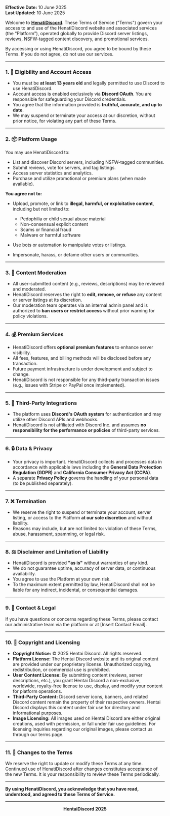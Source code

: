 <!-- ## 📜 Terms of Service -->

**Effective Date:** 10 June 2025<br>
**Last Updated:** 10 June 2025

Welcome to [**HenatiDiscord**](https://hentaidiscord.com/). These Terms of Service ("Terms") govern your access to and use of the HenatiDiscord website and associated services (the “Platform”), operated globally to provide Discord server listings, reviews, NSFW-tagged content discovery, and promotional services.

By accessing or using HenatiDiscord, you agree to be bound by these Terms. If you do not agree, do not use our services.

---

### 1. 🔐 Eligibility and Account Access

* You must be **at least 13 years old** and legally permitted to use Discord to use HenatiDiscord.
* Account access is enabled exclusively via **Discord OAuth**. You are responsible for safeguarding your Discord credentials.
* You agree that the information provided is **truthful, accurate, and up to date**.
* We may suspend or terminate your access at our discretion, without prior notice, for violating any part of these Terms.

---

### 2. 📦 Platform Usage

You may use HenatiDiscord to:

* List and discover Discord servers, including NSFW-tagged communities.
* Submit reviews, vote for servers, and tag listings.
* Access server statistics and analytics.
* Purchase and utilize promotional or premium plans (when made available).

**You agree not to:**

* Upload, promote, or link to **illegal, harmful, or exploitative content**, including but not limited to:

  * Pedophilia or child sexual abuse material
  * Non-consensual explicit content
  * Scams or financial fraud
  * Malware or harmful software
* Use bots or automation to manipulate votes or listings.
* Impersonate, harass, or defame other users or communities.

---

### 3. 🛑 Content Moderation

* All user-submitted content (e.g., reviews, descriptions) may be reviewed and moderated.
* HenatiDiscord reserves the right to **edit, remove, or refuse** any content or server listings at its discretion.
* Our moderation team operates via an internal admin panel and is authorized to **ban users or restrict access** without prior warning for policy violations.

---

### 4. 💰 Premium Services

* HenatiDiscord offers **optional premium features** to enhance server visibility.
* All fees, features, and billing methods will be disclosed before any transaction.
* Future payment infrastructure is under development and subject to change.
* HenatiDiscord is not responsible for any third-party transaction issues (e.g., issues with Stripe or PayPal once implemented).

---

### 5. 🔗 Third-Party Integrations

* The platform uses **Discord's OAuth system** for authentication and may utilize other Discord APIs and webhooks.
* HenatiDiscord is not affiliated with Discord Inc. and assumes **no responsibility for the performance or policies** of third-party services.

---

### 6. 🔒 Data & Privacy

* Your privacy is important. HenatiDiscord collects and processes data in accordance with applicable laws including the **General Data Protection Regulation (GDPR)** and **California Consumer Privacy Act (CCPA)**.
* A separate **Privacy Policy** governs the handling of your personal data (to be published separately).

---

### 7. ❌ Termination

* We reserve the right to suspend or terminate your account, server listing, or access to the Platform **at our sole discretion** and without liability.
* Reasons may include, but are not limited to: violation of these Terms, abuse, harassment, spamming, or legal risk.

---

### 8. ⚖️ Disclaimer and Limitation of Liability

* HenatiDiscord is provided **"as is"** without warranties of any kind.
* We do not guarantee uptime, accuracy of server data, or continuous availability.
* You agree to use the Platform at your own risk.
* To the maximum extent permitted by law, HenatiDiscord shall not be liable for any indirect, incidental, or consequential damages.

---

### 9. 📩 Contact & Legal

If you have questions or concerns regarding these Terms, please contact our administrative team via the platform or at \[Insert Contact Email].

---

### 10. 📜 Copyright and Licensing

* **Copyright Notice:** © 2025 Hentai Discord. All rights reserved.
* **Platform License:** The Hentai Discord website and its original content are provided under our proprietary license. Unauthorized copying, redistribution, or commercial use is prohibited.
* **User Content License:** By submitting content (reviews, server descriptions, etc.), you grant Hentai Discord a non-exclusive, worldwide, royalty-free license to use, display, and modify your content for platform operations.
* **Third-Party Content:** Discord server icons, banners, and related Discord content remain the property of their respective owners. Hentai Discord displays this content under fair use for directory and informational purposes.
* **Image Licensing:** All images used on Hentai Discord are either original creations, used with permission, or fall under fair use guidelines. For licensing inquiries regarding our original images, please contact us through our terms page.

---

### 11. 🔄 Changes to the Terms

We reserve the right to update or modify these Terms at any time. Continued use of HenatiDiscord after changes constitutes acceptance of the new Terms. It is your responsibility to review these Terms periodically.

---

**By using HenatiDiscord, you acknowledge that you have read, understood, and agreed to these Terms of Service.**

---

**<div align="center">HentaiDiscord 2025</div>**